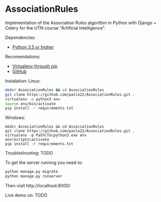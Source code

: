 # AssociationRules

Implementation of the Association Rules algorithm in Python with Django + Celery for the UTN course "Artificial Intelligence".

Dependencies:
* [Python 3.5 or higher](https://www.python.org/downloads/release/python-363/)

Recomendations:
* [Virtualenv through pip](https://virtualenv.pypa.io/en/stable/installation/)
* [GitHub](https://gist.github.com/derhuerst/1b15ff4652a867391f03)

Instalation:
Linux:
```bash
mkdir AssociationRules && cd AssociationRules
git clone https://github.com/paslo22/AssociationRules.git .
virtualenv -p python3 env
source env/bin/activate
pip install -r requirements.txt
```

Windows:
```Windows
mkdir AssociationRules && cd AssociationRules
git clone https://github.com/paslo22/AssociationRules.git .
virtualenv -p Path\To\python3.exe env
env\Scripts\activate
pip install -r requirements.txt
```

Troubleshooting:
TODO

To get the server running you need to:
```bash
python manage.py migrate
python manage.py runserver
```

Then visit http://localhost:8000/

Live demo on:
TODO
